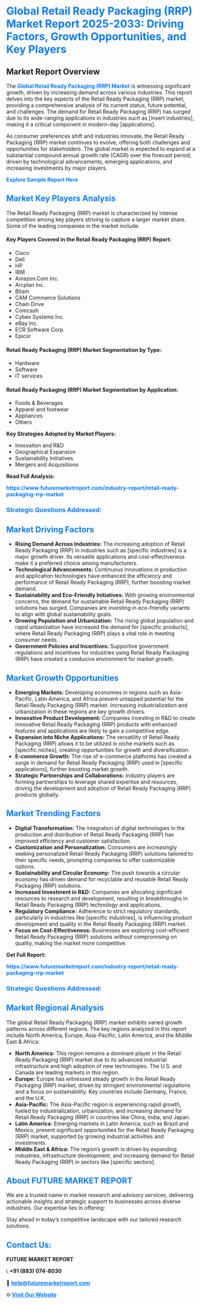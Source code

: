 <h1 style="color: #007BFF;">Global Retail Ready Packaging (RRP) Market Report 2025-2033: Driving Factors, Growth Opportunities, and Key Players</h1>

<section id="overview">
<h2>Market Report Overview</h2>
<p>The <a href="https://www.futuremarketreport.com/industry-report/retail-ready-packaging-rrp-market" style="color: #007BFF; text-decoration: none;"><strong>Global Retail Ready Packaging (RRP) Market</strong></a> is witnessing significant growth, driven by increasing demand across various industries. This report delves into the key aspects of the Retail Ready Packaging (RRP) market, providing a comprehensive analysis of its current status, future potential, and challenges. The demand for Retail Ready Packaging (RRP) has surged due to its wide-ranging applications in industries such as [insert industries], making it a critical component in modern-day [applications].</p>
<p>As consumer preferences shift and industries innovate, the Retail Ready Packaging (RRP) market continues to evolve, offering both challenges and opportunities for stakeholders. The global market is expected to expand at a substantial compound annual growth rate (CAGR) over the forecast period, driven by technological advancements, emerging applications, and increasing investments by major players.</p>
</section>

<section id="overview">
<p><a href="https://www.futuremarketreport.com/request-sample/reportId=32214" style="color: #007BFF; text-decoration: none;"><strong>Explore Sample Report Here</strong></a></p>
</section>

<section id="key-players">
<h2 style="color: #007BFF;">Market Key Players Analysis</h2>
<p>The Retail Ready Packaging (RRP) market is characterized by intense competition among key players striving to capture a larger market share. Some of the leading companies in the market include:</p>
<h4>Key Players Covered in the Retail Ready Packaging (RRP) Report:</h4>
<ul><li>Cisco</li><li>Dell</li><li>HP</li><li>IBM</li><li>Amazon.Com Inc.</li><li>Arcplan Inc.</li><li>Bitam</li><li>CAM Commerce Solutions</li><li>Chain Drive</li><li>Comcash</li><li>Cybex Systems Inc.</li><li>eBay Inc.</li><li>ECR Software Corp.</li><li>Epicor</li></ul>
<h4>Retail Ready Packaging (RRP) Market Segmentation by Type:</h4>
<ul><li>Hardware</li><li>Software</li><li>IT services</li></ul>

<h4>Retail Ready Packaging (RRP) Market Segmentation by Application:</h4>
<ul><li>Foods &amp; Beverages</li><li>Apparel and footwear</li><li>Appliances</li><li>Others</li></ul>
<p><strong>Key Strategies Adopted by Market Players:</strong></p>
<ul>
<li>Innovation and R&D</li>
<li>Geographical Expansion</li>
<li>Sustainability Initiatives</li>
<li>Mergers and Acquisitions</li>
</ul>
</section>

<section>
<p><strong>Read Full Analysis: </strong></p><a href="https://www.futuremarketreport.com/industry-report/retail-ready-packaging-rrp-market" style="color: #007BFF; text-decoration: none;"><strong>https://www.futuremarketreport.com/industry-report/retail-ready-packaging-rrp-market</strong></a>
<h3 style="color: #007BFF;">Strategic Questions Addressed:</h3>
</section>

<section id="driving-factors">
<h2 style="color: #007BFF;">Market Driving Factors</h2>
<ul>
<li><strong>Rising Demand Across Industries:</strong> The increasing adoption of Retail Ready Packaging (RRP) in industries such as [specific industries] is a major growth driver. Its versatile applications and cost-effectiveness make it a preferred choice among manufacturers.</li>
<li><strong>Technological Advancements:</strong> Continuous innovations in production and application technologies have enhanced the efficiency and performance of Retail Ready Packaging (RRP), further boosting market demand.</li>
<li><strong>Sustainability and Eco-Friendly Initiatives:</strong> With growing environmental concerns, the demand for sustainable Retail Ready Packaging (RRP) solutions has surged. Companies are investing in eco-friendly variants to align with global sustainability goals.</li>
<li><strong>Growing Population and Urbanization:</strong> The rising global population and rapid urbanization have increased the demand for [specific products], where Retail Ready Packaging (RRP) plays a vital role in meeting consumer needs.</li>
<li><strong>Government Policies and Incentives:</strong> Supportive government regulations and incentives for industries using Retail Ready Packaging (RRP) have created a conducive environment for market growth.</li>
</ul>
</section>

<section id="growth-opportunities">
<h2 style="color: #007BFF;">Market Growth Opportunities</h2>
<ul>
<li><strong>Emerging Markets:</strong> Developing economies in regions such as Asia-Pacific, Latin America, and Africa present untapped potential for the Retail Ready Packaging (RRP) market. Increasing industrialization and urbanization in these regions are key growth drivers.</li>
<li><strong>Innovative Product Development:</strong> Companies investing in R&D to create innovative Retail Ready Packaging (RRP) products with enhanced features and applications are likely to gain a competitive edge.</li>
<li><strong>Expansion into Niche Applications:</strong> The versatility of Retail Ready Packaging (RRP) allows it to be utilized in niche markets such as [specific niches], creating opportunities for growth and diversification.</li>
<li><strong>E-commerce Growth:</strong> The rise of e-commerce platforms has created a surge in demand for Retail Ready Packaging (RRP) used in [specific applications], further boosting market growth.</li>
<li><strong>Strategic Partnerships and Collaborations:</strong> Industry players are forming partnerships to leverage shared expertise and resources, driving the development and adoption of Retail Ready Packaging (RRP) products globally.</li>
</ul>
</section>

<section id="trending-factors">
<h2 style="color: #007BFF;">Market Trending Factors</h2>
<ul>
<li><strong>Digital Transformation:</strong> The integration of digital technologies in the production and distribution of Retail Ready Packaging (RRP) has improved efficiency and customer satisfaction.</li>
<li><strong>Customization and Personalization:</strong> Consumers are increasingly seeking personalized Retail Ready Packaging (RRP) solutions tailored to their specific needs, prompting companies to offer customizable options.</li>
<li><strong>Sustainability and Circular Economy:</strong> The push towards a circular economy has driven demand for recyclable and reusable Retail Ready Packaging (RRP) solutions.</li>
<li><strong>Increased Investment in R&D:</strong> Companies are allocating significant resources to research and development, resulting in breakthroughs in Retail Ready Packaging (RRP) technology and applications.</li>
<li><strong>Regulatory Compliance:</strong> Adherence to strict regulatory standards, particularly in industries like [specific industries], is influencing product development and quality in the Retail Ready Packaging (RRP) market.</li>
<li><strong>Focus on Cost-Effectiveness:</strong> Businesses are exploring cost-efficient Retail Ready Packaging (RRP) solutions without compromising on quality, making the market more competitive.</li>
</ul>
</section>

<section>
<p><strong>Get Full Report: </strong></p><a href="https://www.futuremarketreport.com/industry-report/retail-ready-packaging-rrp-market" style="color: #007BFF; text-decoration: none;"><strong>https://www.futuremarketreport.com/industry-report/retail-ready-packaging-rrp-market</strong></a>
<h3 style="color: #007BFF;">Strategic Questions Addressed:</h3>
</section>


<section id="regional-analysis">
<h2 style="color: #007BFF;">Market Regional Analysis</h2>
<p>The global Retail Ready Packaging (RRP) market exhibits varied growth patterns across different regions. The key regions analyzed in this report include North America, Europe, Asia-Pacific, Latin America, and the Middle East & Africa:</p>
<ul>
<li><strong>North America:</strong> This region remains a dominant player in the Retail Ready Packaging (RRP) market due to its advanced industrial infrastructure and high adoption of new technologies. The U.S. and Canada are leading markets in this region.</li>
<li><strong>Europe:</strong> Europe has witnessed steady growth in the Retail Ready Packaging (RRP) market, driven by stringent environmental regulations and a focus on sustainability. Key countries include Germany, France, and the U.K.</li>
<li><strong>Asia-Pacific:</strong> The Asia-Pacific region is experiencing rapid growth, fueled by industrialization, urbanization, and increasing demand for Retail Ready Packaging (RRP) in countries like China, India, and Japan.</li>
<li><strong>Latin America:</strong> Emerging markets in Latin America, such as Brazil and Mexico, present significant opportunities for the Retail Ready Packaging (RRP) market, supported by growing industrial activities and investments.</li>
<li><strong>Middle East & Africa:</strong> The region’s growth is driven by expanding industries, infrastructure development, and increasing demand for Retail Ready Packaging (RRP) in sectors like [specific sectors].</li>
</ul>
</section>

<footer>
<h2 style="color: #007BFF;">About FUTURE MARKET REPORT</h2>
<p>We are a trusted name in market research and advisory services, delivering actionable insights and strategic support to businesses across diverse industries. Our expertise lies in offering:</p>

<p>Stay ahead in today’s competitive landscape with our tailored research solutions.</p>

<h2 style="color: #007BFF;">Contact Us:</h2>
<p><strong>FUTURE MARKET REPORT</strong></p>
<p>📞 <strong>+91 (883) 074-8030</strong></p>
<p>📧 <strong><a href="mailto:help@futuremarketreport.com" style="color: #007BFF;">help@futuremarketreport.com</a></strong></p>
<p>🌐 <strong><a href="https://www.futuremarketreport.com/" style="color: #007BFF;">Visit Our Website</a></strong></p>
</footer>